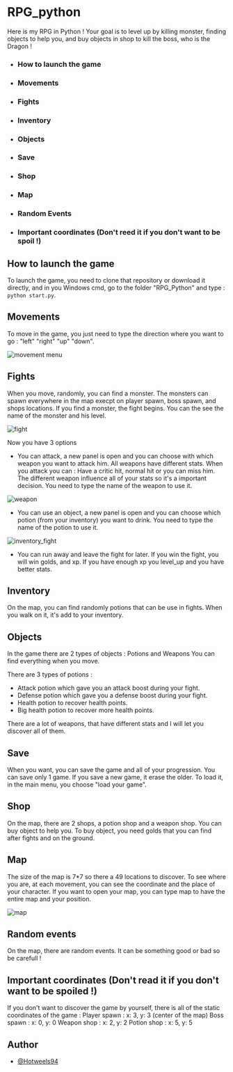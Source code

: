 # RPG_python

Here is my RPG in Python ! Your goal is to level up by killing monster, finding objects to help you, and buy objects in shop to kill the boss, who is the Dragon !

* ### How to launch the game
* ### Movements
* ### Fights
* ### Inventory
* ### Objects
* ### Save
* ### Shop
* ### Map
* ### Random Events
* ### Important coordinates (Don't reed it if you don't want to be spoil !)

## How to launch the game
To launch the game, you need to clone that repository or download it directly, and in you Windows cmd, go to the folder "RPG_Python" and type : ```python start.py```.

## Movements
To move in the game, you just need to type the direction where you want to go : "left" "right" "up" "down".

![movement menu](https://github.com/user-attachments/assets/787a9dc2-ba6a-4d7c-9b61-2cc03511434f)

## Fights
When you move, randomly, you can find a monster. The monsters can spawn everywhere in the map execpt on player spawn, boss spawn, and shops locations.
If you find a monster, the fight begins. You can the see the name of the monster and his level.

![fight](https://github.com/user-attachments/assets/fb0170ff-75d2-441c-96e4-712eb925f190)


Now you have 3 options
* You can attack, a new panel is open and you can choose with which weapon you want to attack him. All weapons have different stats. When you attack you can : Have a critic hit, normal hit or you can miss him. The different weapon influence all of your stats so it's a important decision. You need to type the name of the weapon to use it.

![weapon](https://github.com/user-attachments/assets/46445edb-21b4-4be4-9888-d53a7bac099e)


* You can use an object, a new panel is open and you can choose which potion (from your inventory) you want to drink. You need to type the name of the potion to use it.

![inventory_fight](https://github.com/user-attachments/assets/c4d94b4a-af9d-4ac2-b6fe-1e3549b11eac)


* You can run away and leave the fight for later.
If you win the fight, you will win golds, and xp. 
If you have enough xp you level_up and you have better stats.

## Inventory
On the map, you can find randomly potions that can be use in fights. When you walk on it, it's add to your inventory. 

## Objects
In the game there are 2 types of objects : Potions and Weapons
You can find everything when you move.

There are 3 types of potions :
* Attack potion which gave you an attack boost during your fight.
* Defense potion which gave you a defense boost during your fight.
* Health potion to recover health points.
* Big health potion to recover more health points.

There are a lot of weapons, that have different stats and I will let you discover all of them.

## Save
When you want, you can save the game and all of your progression. You can save only 1 game. If you save a new game, it erase the older.
To load it, in the main menu, you choose "load your game".

## Shop
On the map, there are 2 shops, a potion shop and a weapon shop. You can buy object to help you.
To buy object, you need golds that you can find after fights and on the ground.

## Map
The size of the map is 7*7 so there a 49 locations to discover.
To see where you are, at each movement, you can see the coordinate and the place of your character.
If you want to open your map, you can type map to have the entire map and your position.

![map](https://github.com/user-attachments/assets/2920f6cf-5aff-423a-919b-150f7e6d2c86)


## Random events
On the map, there are random events. It can be something good or bad so be carefull !

## Important coordinates (Don't read it if you don't want to be spoiled !)
If you don't want to discover the game by yourself, there is all of the static coordinates of the game :
Player spawn : x: 3, y: 3 (center of the map)
Boss spawn : x: 0, y: 0
Weapon shop : x: 2, y: 2
Potion shop : x: 5, y: 5


## Author
- [@Hotweels94](https://github.com/Hotweels94)
